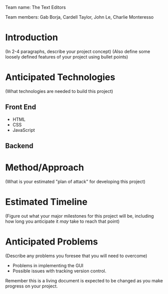 Team name: The Text Editors

Team members: Gab Borja, Cardell Taylor, John Le, Charlie Monteresso

# Introduction

(In 2-4 paragraphs, describe your project concept)
(Also define some loosely defined features of your project using bullet points)

# Anticipated Technologies

(What technologies are needed to build this project)

## Front End
- HTML
- CSS
- JavaScript

## Backend


# Method/Approach

(What is your estimated "plan of attack" for developing this project)

# Estimated Timeline

(Figure out what your major milestones for this project will be, including how long you anticipate it *may* take to reach that point)

# Anticipated Problems

(Describe any problems you foresee that you will need to overcome)

- Problems in implementing the GUI
- Possible issues with tracking version control.

Remember this is a living document is expected to be changed as you make progress on your project.
